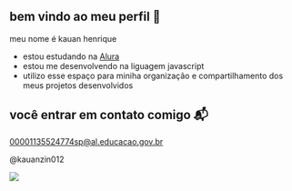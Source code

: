 ## bem vindo ao meu perfil 💙

meu nome é kauan henrique

- estou estudando na [Alura](https://www.alura.com.br)
- estou me desenvolvendo na liguagem javascript
- utilizo esse espaço para miniha organização e compartilhamento dos meus projetos desenvolvidos

## você entrar em contato comigo 📬

00001135524774sp@al.educacao.gov.br

@kauanzin012

![](https://media1.tenor.com/m/pvFJwncehzIAAAAC/hello-there-private-from-penguins-of-madagascar.gif)
